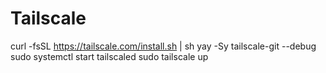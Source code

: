 
# Tailscale

curl -fsSL https://tailscale.com/install.sh | sh
yay -Sy tailscale-git --debug
sudo systemctl start tailscaled
sudo tailscale up
